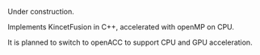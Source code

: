 Under construction.

Implements KincetFusion in C++, accelerated with openMP on CPU.


It is planned to switch to openACC to support CPU and GPU acceleration.
